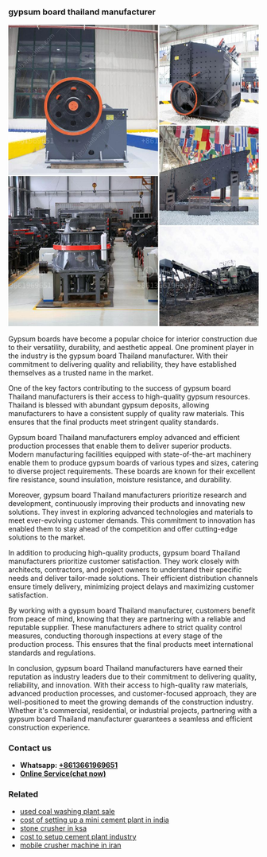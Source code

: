 <h3>gypsum board thailand manufacturer</h3><img src='1702953280.jpg' alt=''><p>Gypsum boards have become a popular choice for interior construction due to their versatility, durability, and aesthetic appeal. One prominent player in the industry is the gypsum board Thailand manufacturer. With their commitment to delivering quality and reliability, they have established themselves as a trusted name in the market.</p><p>One of the key factors contributing to the success of gypsum board Thailand manufacturers is their access to high-quality gypsum resources. Thailand is blessed with abundant gypsum deposits, allowing manufacturers to have a consistent supply of quality raw materials. This ensures that the final products meet stringent quality standards.</p><p>Gypsum board Thailand manufacturers employ advanced and efficient production processes that enable them to deliver superior products. Modern manufacturing facilities equipped with state-of-the-art machinery enable them to produce gypsum boards of various types and sizes, catering to diverse project requirements. These boards are known for their excellent fire resistance, sound insulation, moisture resistance, and durability.</p><p>Moreover, gypsum board Thailand manufacturers prioritize research and development, continuously improving their products and innovating new solutions. They invest in exploring advanced technologies and materials to meet ever-evolving customer demands. This commitment to innovation has enabled them to stay ahead of the competition and offer cutting-edge solutions to the market.</p><p>In addition to producing high-quality products, gypsum board Thailand manufacturers prioritize customer satisfaction. They work closely with architects, contractors, and project owners to understand their specific needs and deliver tailor-made solutions. Their efficient distribution channels ensure timely delivery, minimizing project delays and maximizing customer satisfaction.</p><p>By working with a gypsum board Thailand manufacturer, customers benefit from peace of mind, knowing that they are partnering with a reliable and reputable supplier. These manufacturers adhere to strict quality control measures, conducting thorough inspections at every stage of the production process. This ensures that the final products meet international standards and regulations.</p><p>In conclusion, gypsum board Thailand manufacturers have earned their reputation as industry leaders due to their commitment to delivering quality, reliability, and innovation. With their access to high-quality raw materials, advanced production processes, and customer-focused approach, they are well-positioned to meet the growing demands of the construction industry. Whether it's commercial, residential, or industrial projects, partnering with a gypsum board Thailand manufacturer guarantees a seamless and efficient construction experience.</p><h3>Contact us</h3><ul><li><strong>Whatsapp:&nbsp;<a href="https://wa.me/8613661969651">+8613661969651</a></strong></li><li><a href="https://swt.shibang-china.com/?git&amp;zhl&amp;gypsum board thailand manufacturer"><strong>Online Service(chat now)</strong></a></li></ul><h3>Related</h3><ul><li><a href='used coal washing plant sale.md'>used coal washing plant sale</a></li><li><a href='cost of setting up a mini cement plant in india.md'>cost of setting up a mini cement plant in india</a></li><li><a href='stone crusher in ksa.md'>stone crusher in ksa</a></li><li><a href='cost to setup cement plant industry.md'>cost to setup cement plant industry</a></li><li><a href='mobile crusher machine in iran.md'>mobile crusher machine in iran</a></li></ul>